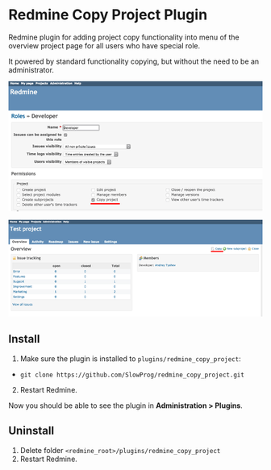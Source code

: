 # Redmine Copy Project Plugin

Redmine plugin for adding project copy functionality into menu of the overview project page for all users who have special role.

It powered by standard functionality copying, but without the need to be an administrator.

![roles](copy_project_role.png)

![overview project page](copy_project_overview.png)

## Install

1. Make sure the plugin is installed to `plugins/redmine_copy_project`:
  * `git clone https://github.com/SlowProg/redmine_copy_project.git`
2. Restart Redmine.

Now you should be able to see the plugin in **Administration > Plugins**.

## Uninstall

1. Delete folder `<redmine_root>/plugins/redmine_copy_project`
2. Restart Redmine.
